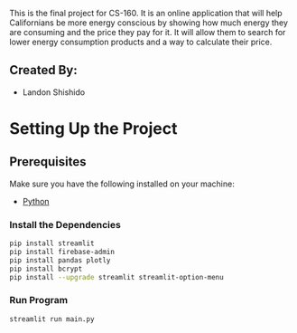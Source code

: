 This is the final project for CS-160. It is an online application that will help Californians be more energy conscious by showing how much energy they are consuming and the price they pay for it. It will allow them to search for lower energy consumption products and a way to calculate their price.

## Created By:
- Landon Shishido

# Setting Up the Project

## Prerequisites

Make sure you have the following installed on your machine:

- [Python](https://www.python.org/)

### Install the Dependencies

```bash
pip install streamlit
pip install firebase-admin
pip install pandas plotly
pip install bcrypt
pip install --upgrade streamlit streamlit-option-menu
```

### Run Program

```bash
streamlit run main.py
```
